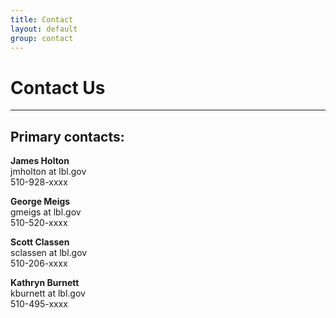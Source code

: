 ```yaml
---
title: Contact
layout: default
group: contact
---
```


# Contact Us

---

## Primary contacts:

**James Holton**  
jmholton at lbl.gov  
510-928-xxxx  

**George Meigs**  
gmeigs at lbl.gov  
510-520-xxxx  

**Scott Classen**  
sclassen at lbl.gov  
510-206-xxxx  

**Kathryn Burnett**  
kburnett at lbl.gov  
510-495-xxxx  
